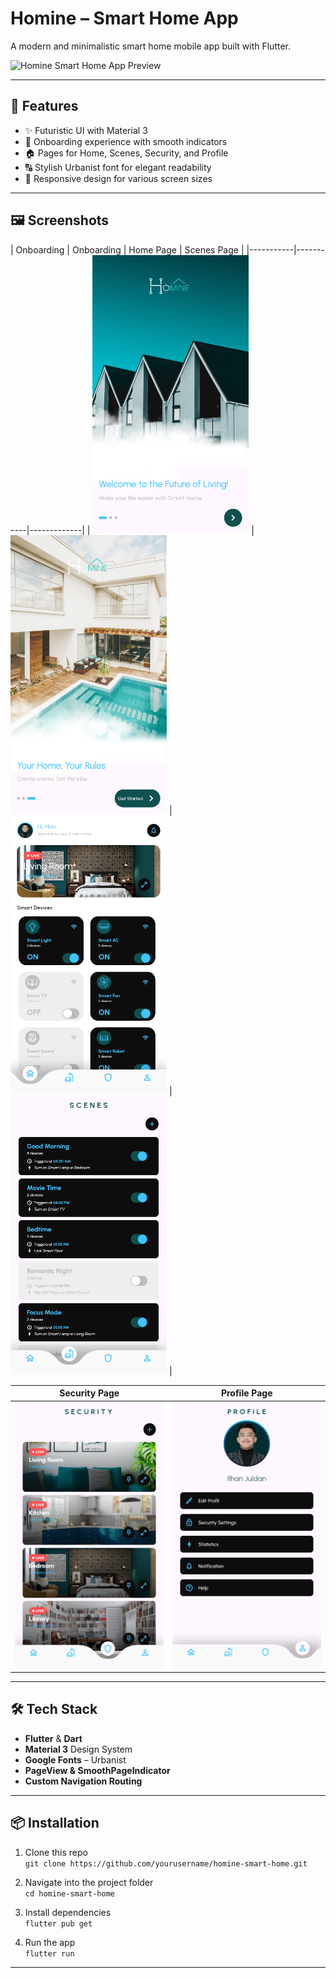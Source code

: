 # Homine – Smart Home App

A modern and minimalistic smart home mobile app built with Flutter.

![Homine Smart Home App Preview](assets/screenshots/preview.png)

---

## 🚀 Features

- ✨ Futuristic UI with Material 3
- 🎯 Onboarding experience with smooth indicators
- 🏠 Pages for Home, Scenes, Security, and Profile
- 🔠 Stylish Urbanist font for elegant readability
- 📱 Responsive design for various screen sizes

---

## 🖼️ Screenshots

| Onboarding | Onboarding | Home Page | Scenes Page |
|-----------|-----------|-------------|
| <img src="assets/screenshots/onboarding1.png" width="250"/> | <img src="assets/screenshots/onboarding2.png" width="250"/> | <img src="assets/screenshots/smart-home.png" width="250"/> | <img src="assets/screenshots/scenes.png" width="250"/> |

| Security Page | Profile Page |
|---------------|--------------|
| <img src="assets/screenshots/security.png" width="250"/> | <img src="assets/screenshots/profile.png" width="250"/> |



---

## 🛠️ Tech Stack

- **Flutter** & **Dart**
- **Material 3** Design System
- **Google Fonts** – Urbanist
- **PageView & SmoothPageIndicator**
- **Custom Navigation Routing**

---

## 📦 Installation

1. Clone this repo  
   `git clone https://github.com/yourusername/homine-smart-home.git`

2. Navigate into the project folder  
   `cd homine-smart-home`

3. Install dependencies  
   `flutter pub get`

4. Run the app  
   `flutter run`

---


